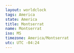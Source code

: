 ```yaml
---
layout: worldclock
tags: America
state: America
title: Montserrat
name: Montserrat
iso: MS
timezone: America/Montserrat
utc: UTC -04:24
---
```


